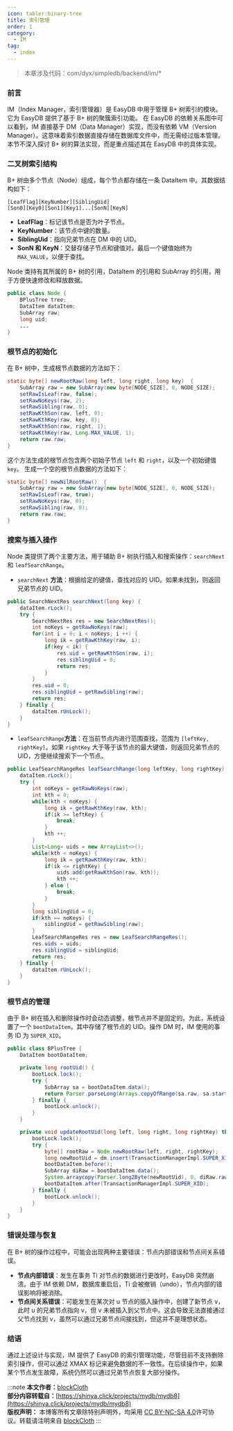```yaml
---
icon: tabler:binary-tree
title: 索引管理
order: 1
category:
  - IM
tag:
  - index
---
```


> 本章涉及代码：com/dyx/simpledb/backend/im/*

### 前言

IM（Index Manager，索引管理器）是 EasyDB 中用于管理 B+ 树索引的模块。它为 EasyDB 提供了基于 B+ 树的聚簇索引功能。
在 EasyDB 的依赖关系图中可以看到，IM 直接基于 DM（Data Manager）实现，而没有依赖 VM（Version Manager）。这意味着索引数据直接存储在数据库文件中，而无需经过版本管理。本节不深入探讨 B+ 树的算法实现，而是重点描述其在 EasyDB 中的具体实现。

### 二叉树索引结构

B+ 树由多个节点（Node）组成，每个节点都存储在一条 DataItem 中。其数据结构如下：

```
[LeafFlag][KeyNumber][SiblingUid]
[Son0][Key0][Son1][Key1]...[SonN][KeyN]
```

- **LeafFlag**：标记该节点是否为叶子节点。
- **KeyNumber**：该节点中键的数量。
- **SiblingUid**：指向兄弟节点在 DM 中的 UID。
- **SonN 和 KeyN**：交替存储子节点和键值对。最后一个键值始终为 `MAX_VALUE`，以便于查找。

Node 类持有其所属的 B+ 树的引用，DataItem 的引用和 SubArray 的引用，用于方便快速修改和释放数据。

```java
public class Node {
    BPlusTree tree;
    DataItem dataItem;
    SubArray raw;
    long uid;
    ...
}
```

### 根节点的初始化

在 B+ 树中，生成根节点数据的方法如下：

```java
static byte[] newRootRaw(long left, long right, long key)  {
    SubArray raw = new SubArray(new byte[NODE_SIZE], 0, NODE_SIZE);
    setRawIsLeaf(raw, false);
    setRawNoKeys(raw, 2);
    setRawSibling(raw, 0);
    setRawKthSon(raw, left, 0);
    setRawKthKey(raw, key, 0);
    setRawKthSon(raw, right, 1);
    setRawKthKey(raw, Long.MAX_VALUE, 1);
    return raw.raw;
}
```

这个方法生成的根节点包含两个初始子节点 `left` 和 `right`，以及一个初始键值 `key`。
生成一个空的根节点数据的方法如下：

```java
static byte[] newNilRootRaw()  {
    SubArray raw = new SubArray(new byte[NODE_SIZE], 0, NODE_SIZE);
    setRawIsLeaf(raw, true);
    setRawNoKeys(raw, 0);
    setRawSibling(raw, 0);
    return raw.raw;
}
```

### 搜索与插入操作

Node 类提供了两个主要方法，用于辅助 B+ 树执行插入和搜索操作：`searchNext` 和 `leafSearchRange`。

- `searchNext` **方法**：根据给定的键值，查找对应的 UID。如果未找到，则返回兄弟节点的 UID。

```java
public SearchNextRes searchNext(long key) {
    dataItem.rLock();
    try {
        SearchNextRes res = new SearchNextRes();
        int noKeys = getRawNoKeys(raw);
        for(int i = 0; i < noKeys; i ++) {
            long ik = getRawKthKey(raw, i);
            if(key < ik) {
                res.uid = getRawKthSon(raw, i);
                res.siblingUid = 0;
                return res;
            }
        }
        res.uid = 0;
        res.siblingUid = getRawSibling(raw);
        return res;
    } finally {
        dataItem.rUnLock();
    }
}
```

- `leafSearchRange`**方法**：在当前节点内进行范围查找，范围为 `[leftKey, rightKey]`。如果 `rightKey` 大于等于该节点的最大键值，则返回兄弟节点的 UID，方便继续搜索下一个节点。

```java
public LeafSearchRangeRes leafSearchRange(long leftKey, long rightKey) {
    dataItem.rLock();
    try {
        int noKeys = getRawNoKeys(raw);
        int kth = 0;
        while(kth < noKeys) {
            long ik = getRawKthKey(raw, kth);
            if(ik >= leftKey) {
                break;
            }
            kth ++;
        }
        List<Long> uids = new ArrayList<>();
        while(kth < noKeys) {
            long ik = getRawKthKey(raw, kth);
            if(ik <= rightKey) {
                uids.add(getRawKthSon(raw, kth));
                kth ++;
            } else {
                break;
            }
        }
        long siblingUid = 0;
        if(kth == noKeys) {
            siblingUid = getRawSibling(raw);
        }
        LeafSearchRangeRes res = new LeafSearchRangeRes();
        res.uids = uids;
        res.siblingUid = siblingUid;
        return res;
    } finally {
        dataItem.rUnLock();
    }
}
```

### 根节点的管理

由于 B+ 树在插入和删除操作时会动态调整，根节点并不是固定的。为此，系统设置了一个 `bootDataItem`，其中存储了根节点的 UID。操作 DM 时，IM 使用的事务 ID 为 `SUPER_XID`。

```java
public class BPlusTree {
    DataItem bootDataItem;

    private long rootUid() {
        bootLock.lock();
        try {
            SubArray sa = bootDataItem.data();
            return Parser.parseLong(Arrays.copyOfRange(sa.raw, sa.start, sa.start+8));
        } finally {
            bootLock.unlock();
        }
    }

    private void updateRootUid(long left, long right, long rightKey) throws Exception {
        bootLock.lock();
        try {
            byte[] rootRaw = Node.newRootRaw(left, right, rightKey);
            long newRootUid = dm.insert(TransactionManagerImpl.SUPER_XID, rootRaw);
            bootDataItem.before();
            SubArray diRaw = bootDataItem.data();
            System.arraycopy(Parser.long2Byte(newRootUid), 0, diRaw.raw, diRaw.start, 8);
            bootDataItem.after(TransactionManagerImpl.SUPER_XID);
        } finally {
            bootLock.unlock();
        }
    }
}
```

### 错误处理与恢复

在 B+ 树的操作过程中，可能会出现两种主要错误：节点内部错误和节点间关系错误。

- **节点内部错误**：发生在事务 Ti 对节点的数据进行更改时，EasyDB 突然崩溃。由于 IM 依赖 DM，数据库重启后，Ti 会被撤销（undo），节点内部的错误影响将被消除。
- **节点间关系错误**：可能发生在某次对 u 节点的插入操作中，创建了新节点 v，此时 u 的兄弟节点指向 v，但 v 未被插入到父节点中。这会导致无法直接通过父节点找到 v，虽然可以通过兄弟节点间接找到，但这并不是理想状态。

### 结语

通过上述设计与实现，IM 提供了 EasyDB 的索引管理功能，尽管目前不支持删除索引操作，但可以通过 XMAX 标记来避免数据的不一致性。在后续操作中，如果某个节点发生故障，系统仍然可以通过兄弟节点恢复大部分操作。

:::note
**本文作者：**[blockCloth](https://github.com/blockCloth)  
**部分内容转载自：**[https://shinya.click/projects/mydb/mydb8](https://shinya.click/projects/mydb/mydb8)  
**版权声明：** 本博客所有文章除特别声明外，均采用 [CC BY-NC-SA 4.0](https://creativecommons.org/licenses/by/4.0/legalcode.zh-hans)许可协议。转载请注明来自 [blockCloth](https://github.com/blockCloth)
:::